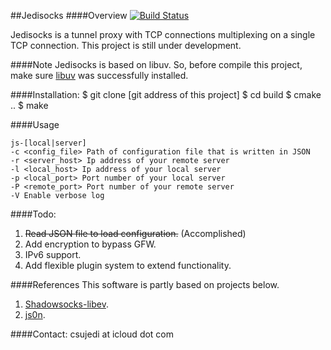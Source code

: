 ##Jedisocks
####Overview
[![Build Status](https://travis-ci.org/csujedihy/jedisocks.svg?branch=master)](https://travis-ci.org/csujedihy/jedisocks)

Jedisocks is a tunnel proxy with TCP connections multiplexing on a single TCP connection. This project is still under development.

####Note
Jedisocks is based on libuv. So, before compile this project, make sure [libuv](https://github.com/libuv/libuv) was successfully installed.

####Installation: 
	$ git clone [git address of this project]
	$ cd build
	$ cmake ..
	$ make

####Usage
```
js-[local|server]
-c <config_file> Path of configuration file that is written in JSON
-r <server_host> Ip address of your remote server
-l <local_host> Ip address of your local server
-p <local_port> Port number of your local server
-P <remote_port> Port number of your remote server
-V Enable verbose log
```
####Todo:
1. ~~Read JSON file to load configuration.~~ (Accomplished)
2. Add encryption to bypass GFW.
3. IPv6 support.
4. Add flexible plugin system to extend functionality.

####References
This software is partly based on projects below.

1. [Shadowsocks-libev](https://github.com/shadowsocks/shadowsocks-libev).
2. [js0n](https://github.com/quartzjer/js0n).

####Contact:
csujedi at icloud dot com